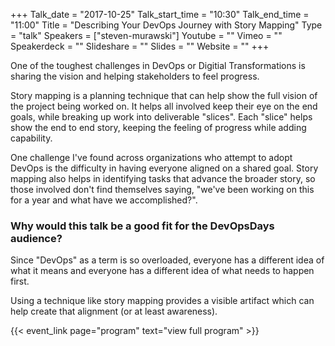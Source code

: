 +++
Talk_date = "2017-10-25"
Talk_start_time = "10:30"
Talk_end_time = "11:00"
Title = "Describing Your DevOps Journey with Story Mapping"
Type = "talk"
Speakers = ["steven-murawski"]
Youtube = ""
Vimeo = ""
Speakerdeck = ""
Slideshare = ""
Slides = ""
Website = ""
+++

One of the toughest challenges in DevOps or Digitial Transformations is sharing the vision and helping stakeholders to feel progress.

Story mapping is a planning technique that can help show the full vision of the project being worked on.  It helps all involved keep their eye on the end goals, while breaking up work into deliverable "slices".  Each "slice" helps show the end to end story, keeping the feeling of progress while adding capability.

One challenge I've found across organizations who attempt to adopt DevOps is the difficulty in having everyone aligned on a shared goal. Story mapping also helps in identifying tasks that advance the broader story, so those involved don't find themselves saying, "we've been working on this for a year and what have we accomplished?".

### Why would this talk be a good fit for the DevOpsDays audience?

Since "DevOps" as a term is so overloaded, everyone has a different idea of what it means and everyone has a different idea of what needs to happen first.

Using a technique like story mapping provides a visible artifact which can help create that alignment (or at least awareness).

{{< event_link page="program" text="view full program" >}}
